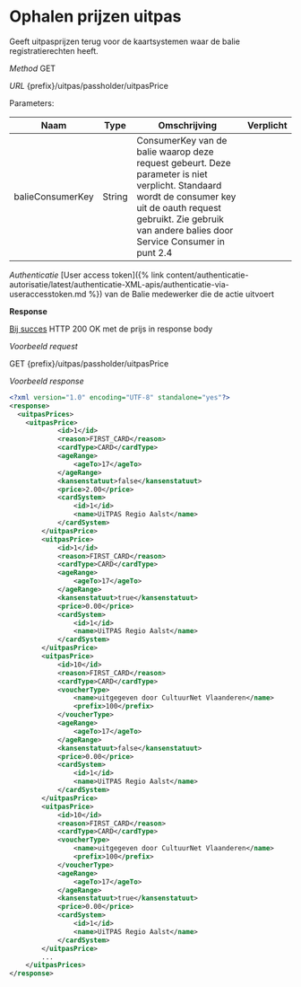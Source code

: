 ---
---

# Ophalen prijzen uitpas

Geeft uitpasprijzen terug voor de kaartsystemen waar de balie registratierechten heeft.

_Method_
GET

_URL_
{prefix}/uitpas/passholder/uitpasPrice

Parameters:

| **Naam** | **Type** | **Omschrijving** | **Verplicht** |
| --- | --- | --- | --- |
| balieConsumerKey | String | ConsumerKey van de balie waarop deze request gebeurt. Deze parameter is niet verplicht. Standaard wordt de consumer key uit de oauth request gebruikt. Zie gebruik van andere balies door Service Consumer in punt 2.4 |  |

_Authenticatie_
[User access token]({% link content/authenticatie-autorisatie/latest/authenticatie-XML-apis/authenticatie-via-useraccesstoken.md %}) van de Balie medewerker die de actie uitvoert

**Response**

<u>Bij succes</u>
HTTP 200 OK met de prijs in response body

_Voorbeeld request_

GET {prefix}/uitpas/passholder/uitpasPrice

_Voorbeeld response_


~~~xml
<?xml version="1.0" encoding="UTF-8" standalone="yes"?>
<response>
  <uitpasPrices>
    <uitpasPrice>
            <id>1</id>
            <reason>FIRST_CARD</reason>
            <cardType>CARD</cardType>
            <ageRange>
                <ageTo>17</ageTo>
            </ageRange>
            <kansenstatuut>false</kansenstatuut>
            <price>2.00</price>
            <cardSystem>
                <id>1</id>
                <name>UiTPAS Regio Aalst</name>
            </cardSystem>
        </uitpasPrice>
        <uitpasPrice>
            <id>1</id>
            <reason>FIRST_CARD</reason>
            <cardType>CARD</cardType>
            <ageRange>
                <ageTo>17</ageTo>
            </ageRange>
            <kansenstatuut>true</kansenstatuut>
            <price>0.00</price>
            <cardSystem>
                <id>1</id>
                <name>UiTPAS Regio Aalst</name>
            </cardSystem>
        </uitpasPrice>
        <uitpasPrice>
            <id>10</id>
            <reason>FIRST_CARD</reason>
            <cardType>CARD</cardType>
            <voucherType>
                <name>uitgegeven door CultuurNet Vlaanderen</name>
                <prefix>100</prefix>
            </voucherType>
            <ageRange>
                <ageTo>17</ageTo>
            </ageRange>
            <kansenstatuut>false</kansenstatuut>
            <price>0.00</price>
            <cardSystem>
                <id>1</id>
                <name>UiTPAS Regio Aalst</name>
            </cardSystem>
        </uitpasPrice>
        <uitpasPrice>
            <id>10</id>
            <reason>FIRST_CARD</reason>
            <cardType>CARD</cardType>
            <voucherType>
                <name>uitgegeven door CultuurNet Vlaanderen</name>
                <prefix>100</prefix>
            </voucherType>
            <ageRange>
                <ageTo>17</ageTo>
            </ageRange>
            <kansenstatuut>true</kansenstatuut>
            <price>0.00</price>
            <cardSystem>
                <id>1</id>
                <name>UiTPAS Regio Aalst</name>
            </cardSystem>
        </uitpasPrice>
        ...
    </uitpasPrices>
</response>
~~~
